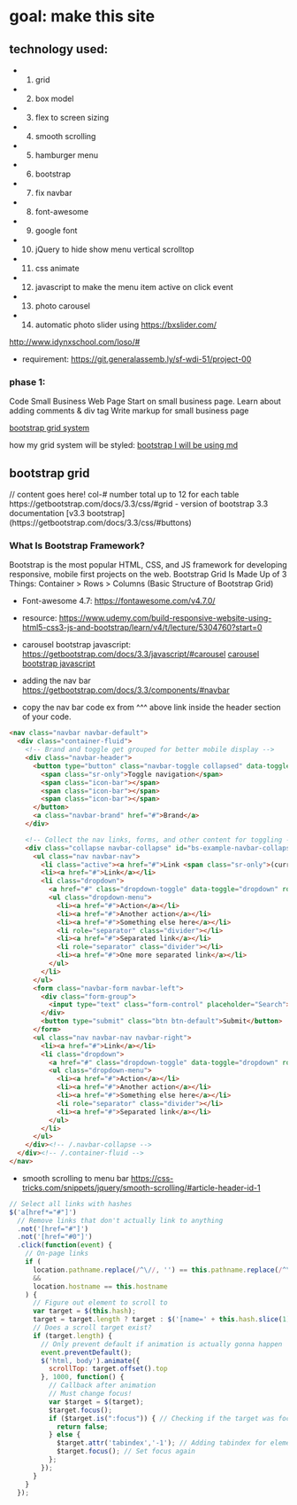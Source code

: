 # goal: make this site 
## technology used: 
* 1) grid 
* 2) box model
* 3) flex to screen sizing
* 4) smooth scrolling
* 5) hamburger menu
* 6) bootstrap
* 7) fix navbar
* 8) font-awesome
* 9) google font
* 10) jQuery to hide show menu vertical scrolltop
* 11) css animate
* 12) javascript to make the menu item active on click event
* 13) photo carousel
* 14) automatic photo slider using https://bxslider.com/


http://www.idynxschool.com/loso/#
- requirement: https://git.generalassemb.ly/sf-wdi-51/project-00

### phase 1:
Code Small Business Web Page
Start on small business page.
Learn about adding comments & div tag
 Write markup for small business page

[bootstrap grid system](https://cdn.glitch.com/cb093bfd-142f-45b3-bdb4-52ff49e0a1c2%2FScreen%20Shot%202019-02-07%20at%205.38.48%20PM.png?1549589947578)

how my grid system will be styled:
[bootstrap I will be using md](https://cdn.glitch.com/cb093bfd-142f-45b3-bdb4-52ff49e0a1c2%2FScreen%20Shot%202019-02-07%20at%205.38.48%20PM.png?1549589947578)

## bootstrap grid
<div class="container">
  <div class="row">
    <div class="col-*-*">
      // content goes here!
col-# number total up to 12 for each table
https://getbootstrap.com/docs/3.3/css/#grid
- version of bootstrap 3.3 documentation
[v3.3 bootstrap](https://getbootstrap.com/docs/3.3/css/#buttons)

### What Is Bootstrap Framework?
Bootstrap is the most popular HTML, CSS, and JS framework for developing responsive, mobile first projects on the web.
Bootstrap Grid Is Made Up of 3 Things: Container > Rows > Columns  (Basic Structure of Bootstrap Grid)

- Font-awesome 4.7: https://fontawesome.com/v4.7.0/

- resource: https://www.udemy.com/build-responsive-website-using-html5-css3-js-and-bootstrap/learn/v4/t/lecture/5304760?start=0

- carousel bootstrap javascript: https://getbootstrap.com/docs/3.3/javascript/#carousel
[carousel bootstrap javascript](https://cdn.glitch.com/cb093bfd-142f-45b3-bdb4-52ff49e0a1c2%2FScreen%20Shot%202019-02-08%20at%208.12.17%20PM.png?1549685573991)

- adding the nav bar
https://getbootstrap.com/docs/3.3/components/#navbar

* copy the nav bar code ex from ^^^ above link inside the header section of your code.
```HTML
<nav class="navbar navbar-default">
  <div class="container-fluid">
    <!-- Brand and toggle get grouped for better mobile display -->
    <div class="navbar-header">
      <button type="button" class="navbar-toggle collapsed" data-toggle="collapse" data-target="#bs-example-navbar-collapse-1" aria-expanded="false">
        <span class="sr-only">Toggle navigation</span>
        <span class="icon-bar"></span>
        <span class="icon-bar"></span>
        <span class="icon-bar"></span>
      </button>
      <a class="navbar-brand" href="#">Brand</a>
    </div>

    <!-- Collect the nav links, forms, and other content for toggling -->
    <div class="collapse navbar-collapse" id="bs-example-navbar-collapse-1">
      <ul class="nav navbar-nav">
        <li class="active"><a href="#">Link <span class="sr-only">(current)</span></a></li>
        <li><a href="#">Link</a></li>
        <li class="dropdown">
          <a href="#" class="dropdown-toggle" data-toggle="dropdown" role="button" aria-haspopup="true" aria-expanded="false">Dropdown <span class="caret"></span></a>
          <ul class="dropdown-menu">
            <li><a href="#">Action</a></li>
            <li><a href="#">Another action</a></li>
            <li><a href="#">Something else here</a></li>
            <li role="separator" class="divider"></li>
            <li><a href="#">Separated link</a></li>
            <li role="separator" class="divider"></li>
            <li><a href="#">One more separated link</a></li>
          </ul>
        </li>
      </ul>
      <form class="navbar-form navbar-left">
        <div class="form-group">
          <input type="text" class="form-control" placeholder="Search">
        </div>
        <button type="submit" class="btn btn-default">Submit</button>
      </form>
      <ul class="nav navbar-nav navbar-right">
        <li><a href="#">Link</a></li>
        <li class="dropdown">
          <a href="#" class="dropdown-toggle" data-toggle="dropdown" role="button" aria-haspopup="true" aria-expanded="false">Dropdown <span class="caret"></span></a>
          <ul class="dropdown-menu">
            <li><a href="#">Action</a></li>
            <li><a href="#">Another action</a></li>
            <li><a href="#">Something else here</a></li>
            <li role="separator" class="divider"></li>
            <li><a href="#">Separated link</a></li>
          </ul>
        </li>
      </ul>
    </div><!-- /.navbar-collapse -->
  </div><!-- /.container-fluid -->
</nav>
```

- smooth scrolling to menu bar
https://css-tricks.com/snippets/jquery/smooth-scrolling/#article-header-id-1

```javascript
// Select all links with hashes
$('a[href*="#"]')
  // Remove links that don't actually link to anything
  .not('[href="#"]')
  .not('[href="#0"]')
  .click(function(event) {
    // On-page links
    if (
      location.pathname.replace(/^\//, '') == this.pathname.replace(/^\//, '') 
      && 
      location.hostname == this.hostname
    ) {
      // Figure out element to scroll to
      var target = $(this.hash);
      target = target.length ? target : $('[name=' + this.hash.slice(1) + ']');
      // Does a scroll target exist?
      if (target.length) {
        // Only prevent default if animation is actually gonna happen
        event.preventDefault();
        $('html, body').animate({
          scrollTop: target.offset().top
        }, 1000, function() {
          // Callback after animation
          // Must change focus!
          var $target = $(target);
          $target.focus();
          if ($target.is(":focus")) { // Checking if the target was focused
            return false;
          } else {
            $target.attr('tabindex','-1'); // Adding tabindex for elements not focusable
            $target.focus(); // Set focus again
          };
        });
      }
    }
  });
```